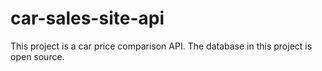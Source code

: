 # car-sales-site-api
This project is a car price comparison API. The database in this project is open source.
